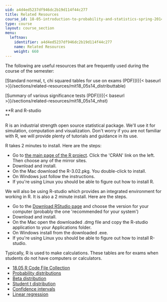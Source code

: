 ```yaml
---
uid: a4d4ed5237df946dc2b19d114f44c277
title: Related Resources
course_id: 18-05-introduction-to-probability-and-statistics-spring-2014
type: course
layout: course_section
menu:
  leftnav:
    identifier: a4d4ed5237df946dc2b19d114f44c277
    name: Related Resources
    weight: 660
---
```


The following are useful resources that are frequently used during the course of the semester:

[Standard normal, t, chi squared tables for use on exams (PDF)]({{< baseurl >}}/sections/related-resources/mit18_05s14_distributtable)

[Summary of various significance tests (PDF)]({{< baseurl >}}/sections/related-resources/mit18_05s14_nhst)

**R and R-studio  
**

R is an industrial strength open source statistical package. We'll use it for simulation, computation and visualization. Don't worry if you are not familiar with R, we will provide plenty of tutorials and guidance in its use.

R takes 2 minutes to install. Here are the steps:

*   Go to [the main page of the R project](http://www.r-project.org). Click the 'CRAN' link on the left. Then choose any of the mirror sites.
*   Download and install.
*   On the Mac download the R-3.02.pkg. You double-click to install.
*   On Windows just follow the instructions.
*   If you're using Linux you should be able to figure out how to install R.

We will also be using R-studio which provides an integrated environment for working in R. It is also a 2 minute install. Here are the steps.

*   Go to the [Download RStudio page](http://www.rstudio.com/ide/download/desktop) and choose the version for your computer (probably the one 'recommended for your system')
*   Download and install.
*   On the Mac open the downloaded .dmg file and copy the R-studio application to your Applications folder.
*   On Windows install from the downloaded .exe.
*   If you're using Linux you should be able to figure out how to install R-studio.

Typically, R is used to make calculations. These tables are for exams when students do not have computers or calculators.

*   [18.05 R Code File Collection](/ans7870/18/18.05/s14/r-code/rstuff.html)
*   [Probability distributions](http://mathlets.org/mathlets/probability-distributions/)
*   [Beta distribution](http://mathlets.org/mathlets/beta-distribution/)
*   [Student t distribution](http://mathlets.org/mathlets/t-distribution/)
*   [Confidence intervals](http://mathlets.org/mathlets/confidence-intervals/)
*   [Linear regression](http://mathlets.org/mathlets/linear-regression/)